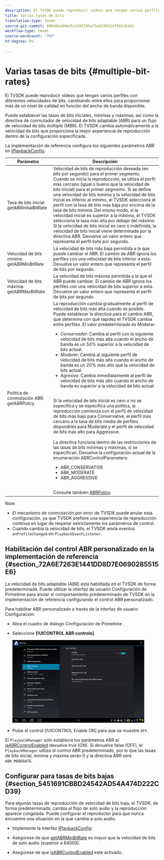 ```yaml
---
description: El TVSDK puede reproducir vídeos que tengan varios perfiles con diferentes velocidades de bits, cambiando entre ellos para proporcionar más de un nivel de calidad en función del ancho de banda disponible.
title: Varias tasas de bits
translation-type: tm+mt
source-git-commit: 89bdda1d4bd5c126f19ba75a819942df901183d1
workflow-type: tm+mt
source-wordcount: '767'
ht-degree: 0%

---
```



# Varias tasas de bits {#multiple-bit-rates}

El TVSDK puede reproducir vídeos que tengan varios perfiles con diferentes velocidades de bits, cambiando entre ellos para proporcionar más de un nivel de calidad en función del ancho de banda disponible.

Puede establecer las tasas de bits iniciales, mínimas y máximas, así como la directiva de conmutador de velocidad de bits adaptable (ABR) para un flujo de velocidad de bits múltiple (MBR). El TVSDK cambia automáticamente a la velocidad de bits que proporciona la mejor experiencia de reproducción dentro de la configuración especificada.

La implementación de referencia configura los siguientes parámetros ABR en [IPlaybackConfig](https://help.adobe.com/en_US/primetime/api/reference_implementation/android/javadoc/com/adobe/primetime/reference/config/IPlaybackConfig.html).

| Parámetro | Descripción |
|--- |--- |
| Tasa de bits inicial:  getABRInitialBitRate | Velocidad de bits de reproducción deseada (en bits por segundo) para el primer segmento. Cuando se inicia la reproducción, se utiliza el perfil más cercano (igual o bueno que la velocidad de bits inicial) para el primer segmento.  Si se define una velocidad de bits mínima y la velocidad de bits inicial es inferior al mínimo, el TVSDK selecciona el perfil con la tasa de bits más baja por encima de la tasa de bits mínima. Del mismo modo, si la velocidad inicial es superior a la máxima, el TVSDK selecciona la tasa más alta por debajo del máximo. Si la velocidad de bits inicial es cero o indefinida, la velocidad de bits inicial viene determinada por la directiva ABR.  Devuelve un valor entero que representa el perfil byte por segundo. |
| Velocidad de bits mínima:  getABRMinBitRate | La velocidad de bits más baja permitida a la que puede cambiar el ABR. El cambio de ABR ignora los perfiles con una velocidad de bits inferior a esta. Devuelve un valor entero que representa el perfil de bits por segundo. |
| Velocidad de bits máxima:  getABRMaxBitRate | La velocidad de bits máxima permitida a la que el ABR puede cambiar. El cambio de ABR ignora los perfiles con una velocidad de bits superior a esta. Devuelve un valor entero que representa el perfil de bits por segundo. |
| Política de conmutación ABR:  getABRPolicy | La reproducción cambia gradualmente al perfil de velocidad de bits más alta cuando es posible. Puede establecer la directiva para el cambio ABR, que determina con qué rapidez el TVSDK cambia entre perfiles. El valor predeterminado es Moderar. <ul><li>*Conservador*: Cambia al perfil con la siguiente velocidad de bits más alta cuando el ancho de banda es un 50% superior a la velocidad de bits actual. </li><li>*Moderar*: Cambia al siguiente perfil de velocidad de bits más alta cuando el ancho de banda es un 20% más alto que la velocidad de bits actual.</li><li>*Agresivo*: Cambia inmediatamente al perfil de velocidad de bits más alto cuando el ancho de banda es superior a la velocidad de bits actual</li></ul><br/>Si la velocidad de bits inicial es cero o no se especifica y se especifica una política, la reproducción comienza con el perfil de velocidad de bits más bajo para Conservative, el perfil más cercano a la tasa de bits media de perfiles disponibles para Moderate y el perfil de velocidad de bits más alto para Aggressive.<br/><br/>La directiva funciona dentro de las restricciones de las tasas de bits mínimas y máximas, si se especifican.  Devuelve la configuración actual de la enumeración ABRControlParameters: <ul><li>ABR_CONSERVATIVE</li><li>ABR_MODERATE </li><li>ABR_AGGRESSIVE</li></ul><br>Consulte también  [ABRPolicy](https://help.adobe.com/en_US/primetime/api/psdk/javadoc/com/adobe/mediacore/ABRControlParameters.ABRPolicy.html). |

>[!NOTE]
>
>* El mecanismo de conmutación por error de TVSDK puede anular esta configuración, ya que TVSDK prefiere una experiencia de reproducción continua en lugar de respetar estrictamente los parámetros de control.
>* Cuando cambia la velocidad de bits, el TVSDK envía eventos `onProfileChanged` en `PlaybackEventListener`.


## Habilitación del control ABR personalizado en la implementación de referencia {#section_72A6E7263E1441DD8D7E0690285515E6}

La velocidad de bits adaptable (ABR) está habilitada en el TVSDK de forma predeterminada. Puede utilizar la interfaz de usuario Configuración de Primetime para anular el comportamiento predeterminado de TVSDK en la implementación de referencia configurando el control ABR personalizado.

Para habilitar ABR personalizado a través de la interfaz de usuario Configuración:

* Abra el cuadro de diálogo Configuración de Primetime .
* Seleccione **[!UICONTROL ABR controls]**.

   ![](assets/abr-configuration.jpg)

* Pulse el control [!UICONTROL Enable ON] para que se muestre `OFF`.

El `PlaybackManager` solo establece los parámetros ABR si [isABRControlEnabled](https://help.adobe.com/en_US/primetime/api/reference_implementation/android/javadoc/com/adobe/primetime/reference/config/IPlaybackConfig.html) devuelve true (ON). Si devuelve false (OFF), el `PlaybackManager` utiliza el control ABR predeterminado, por lo que las tasas de bits inicial, mínima y máxima serán 0 y la directiva ABR será `ABR_MODERATE`.

## Configurar para tasas de bits bajas {#section_5451691CBBD24542AD54A474D222CD39}

Para algunas tasas de reproducción de velocidad de bits baja, el TVSDK, de forma predeterminada, cambia al flujo de solo audio y la reproducción aparece congelada. Puede configurar el reproductor para que nunca encuentre una situación en la que cambie a solo audio.

* Implemente la interfaz [IPlaybackConfig](https://help.adobe.com/en_US/primetime/api/reference_implementation/android/javadoc/com/adobe/primetime/reference/config/IPlaybackConfig.html):

* Asegúrese de que [getABRMinBitRate](https://help.adobe.com/en_US/primetime/api/reference_implementation/android/javadoc/com/adobe/primetime/reference/config/IPlaybackConfig.html#getABRMinBitRate()) es mayor que la velocidad de bits de solo audio (superior a 64000).
* Asegúrese de que [isABRControlEnabled](https://help.adobe.com/en_US/primetime/api/reference_implementation/android/javadoc/com/adobe/primetime/reference/config/IPlaybackConfig.html#isABRControlEnabled()) esté activado.